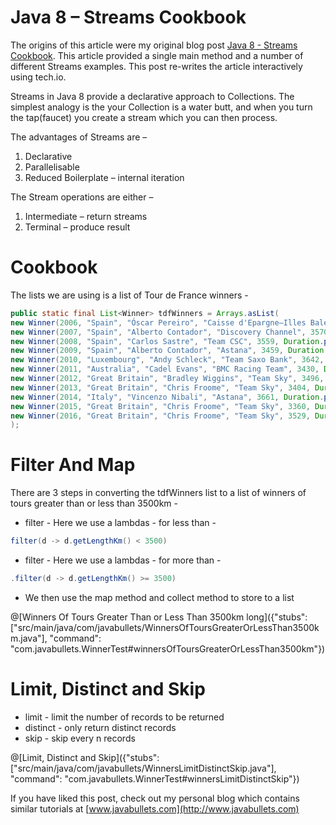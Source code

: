 # Java 8 – Streams Cookbook
 
The origins of this article were my original blog post [Java 8 - Streams Cookbook](https://www.javabullets.com/java-8-streams-cookbook/). This article provided a single main method and a number of different Streams examples. This post re-writes the article interactively using tech.io.

Streams in Java 8 provide a declarative approach to Collections. The simplest analogy is the your Collection is a water butt, and when you turn the tap(faucet) you create a stream which you can then process.

The advantages of Streams are – 

1. Declarative
2. Parallelisable
3. Reduced Boilerplate – internal iteration

The Stream operations are either –

1. Intermediate – return streams
2. Terminal – produce result

# Cookbook

The lists we are using is a list of Tour de France winners -

```java
public static final List<Winner> tdfWinners = Arrays.asList(
new Winner(2006, "Spain", "Óscar Pereiro", "Caisse d'Epargne–Illes Balears", 3657, Duration.parse("PT89H40M27S"), 8),
new Winner(2007, "Spain", "Alberto Contador", "Discovery Channel", 3570, Duration.parse("PT91H00M26S"), 4),
new Winner(2008, "Spain", "Carlos Sastre", "Team CSC", 3559, Duration.parse("PT87H52M52S"), 5),
new Winner(2009, "Spain", "Alberto Contador", "Astana", 3459, Duration.parse("PT85H48M35S"), 7),
new Winner(2010, "Luxembourg", "Andy Schleck", "Team Saxo Bank", 3642, Duration.parse("PT91H59M27S"), 12),
new Winner(2011, "Australia", "Cadel Evans", "BMC Racing Team", 3430, Duration.parse("PT86H12M22S"), 2),
new Winner(2012, "Great Britain", "Bradley Wiggins", "Team Sky", 3496, Duration.parse("PT87H34M47S"), 14),
new Winner(2013, "Great Britain", "Chris Froome", "Team Sky", 3404, Duration.parse("PT83H56M20S"), 14),
new Winner(2014, "Italy", "Vincenzo Nibali", "Astana", 3661, Duration.parse("PT89H59M06S"), 19),
new Winner(2015, "Great Britain", "Chris Froome", "Team Sky", 3360, Duration.parse("PT84H46M14S"), 16),
new Winner(2016, "Great Britain", "Chris Froome", "Team Sky", 3529, Duration.parse("PT89H04M48S"), 14 )
);
```

# Filter And Map

There are 3 steps in converting the tdfWinners list to a list of winners of tours greater than or less than 3500km -

* filter - Here we use a lambdas - for less than -

```java
filter(d -> d.getLengthKm() < 3500)
```

* filter - Here we use a lambdas - for more than -

```java
.filter(d -> d.getLengthKm() >= 3500)
```

* We then use the map method and collect method to store to a list


@[Winners Of Tours Greater Than or Less Than 3500km long]({"stubs": ["src/main/java/com/javabullets/WinnersOfToursGreaterOrLessThan3500km.java"], "command": "com.javabullets.WinnerTest#winnersOfToursGreaterOrLessThan3500km"})

# Limit, Distinct and Skip

* limit - limit the number of records to be returned
* distinct - only return distinct records
* skip - skip every n records

@[Limit, Distinct and Skip]({"stubs": ["src/main/java/com/javabullets/WinnersLimitDistinctSkip.java"], "command": "com.javabullets.WinnerTest#winnersLimitDistinctSkip"})

If you have liked this post, check out my personal blog which contains similar tutorials at [www.javabullets.com](http://www.javabullets.com)
